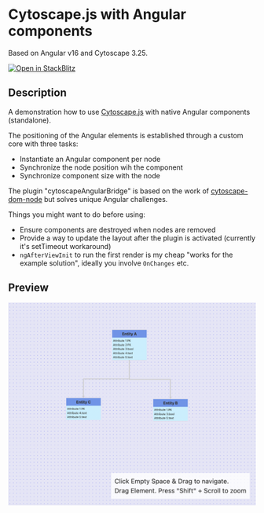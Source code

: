 # Cytoscape.js with Angular components

Based on Angular v16 and Cytoscape 3.25.

[![Open in StackBlitz](https://img.shields.io/badge/Open%20in-CodeSandbox-blue)](https://codesandbox.io/s/github/georgiee/angular-cytoscape-er-diagram-example)

## Description

A demonstration how to use [Cytoscape.js](https://js.cytoscape.org/) with native Angular components (standalone).

The positioning of the Angular elements is established through a custom core with three tasks:

+ Instantiate an Angular component per node
+ Synchronize the node position wih the component
+ Synchronize component size with the node

The plugin "cytoscapeAngularBridge" is based on the work
of [cytoscape-dom-node](https://github.com/mwri/cytoscape-dom-node) but solves unique Angular challenges.

Things you might want to do before using:

+ Ensure components are destroyed when nodes are removed
+ Provide a way to update the layout after the plugin is activated (currently it's setTimeout workaround)
+ `ngAfterViewInit` to run the first render is my cheap "works for the example solution", ideally you
  involve `OnChanges` etc.

## Preview

![](preview.png)
